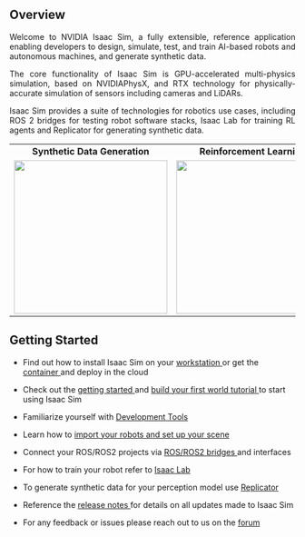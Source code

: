 

</p>

## Overview
<p align="justify">Welcome to NVIDIA Isaac Sim, a fully extensible, reference application enabling developers to design, simulate, test, and train AI-based robots and autonomous machines, and generate synthetic data.</p>

 <p align="justify">The core functionality of Isaac Sim is GPU-accelerated multi-physics simulation, based on NVIDIAPhysX, and RTX technology for physically-accurate simulation of sensors including cameras and LiDARs. </p>

 <p align="justify">Isaac Sim provides a suite of technologies for robotics use cases, including ROS 2 bridges for testing robot software stacks, Isaac Lab for training RL agents and Replicator for generating synthetic data.</p>

<table>
  <tr>
    <td align="center"> <span style="font-weight: bold;"> Synthetic Data Generation </span> </td>
    <td align="center"> <span style="font-weight: bold;"> Reinforcement Learning </span></td>
     <td align="center"> <span style="font-weight: bold;"> Robot Arm Visual Inspection </span></td>
  </tr>
  <tr>
    <td><img src="https://github.com/isaac-sim/.github/assets/157526879/8a6e6dd9-b694-4841-9f7a-4c77638760ba" width=270/> </td>
    <td><img src="https://github.com/isaac-sim/.github/assets/157526879/eab29ec7-8aa7-4e51-8001-763a68c53753" width=270/></td>
    <td><img src="https://github.com/isaac-sim/.github/assets/157526879/854a1957-9b74-431e-abf5-6ea31128260b"
 width=270/></td>
  </tr>
 </table>



## Getting Started
- Find out how to install Isaac Sim on your <a href= https://docs.omniverse.nvidia.com/isaacsim/latest/installation/install_workstation.html#isaac-sim-app-install-workstation/> workstation </a> or get the <a href=https://docs.omniverse.nvidia.com/isaacsim/latest/installation/install_container.html#isaac-sim-app-install-container/> container </a> and deploy in the cloud <p></p>
- Check out the <a href=https://docs.omniverse.nvidia.com/isaacsim/latest/introductory_tutorials/tutorial_intro_interface.html/> getting started </a> and <a href=https://docs.omniverse.nvidia.com/isaacsim/latest/gui_tutorials/index.html/> build your first world tutorial </a> to start using Isaac Sim <p></p>
- Familiarize yourself with <a href=https://docs.omniverse.nvidia.com/isaacsim/latest/development_tools_tutorials.html#isaac-sim-development-tools-tutorials/> Development Tools </a> <p></p>
- Learn how to <a href=https://docs.omniverse.nvidia.com/isaacsim/latest/environment_setup_tutorials.html#isaac-sim-environment-setup-tutorials/> import your robots and set up your scene </a> <p></p>
- Connect your ROS/ROS2 projects via <a href=https://docs.omniverse.nvidia.com/isaacsim/latest/ros_ros2_tutorials.html#isaac-sim-ros-ros2-tutorials/> ROS/ROS2 bridges </a> and interfaces <p></p>
- For how to train your robot refer to <a href=https://docs.omniverse.nvidia.com/isaacsim/latest/isaac_lab_tutorials/index.html#isaac-lab-tutorials-page/> Isaac Lab </a> <p></p>
- To generate synthetic data for your perception model use <a href=https://docs.omniverse.nvidia.com/isaacsim/latest/replicator_tutorials/index.html#isaac-replicator-tutorials-page/> Replicator </a> <p></p>
- Reference the <a href= https://docs.omniverse.nvidia.com/isaacsim/latest/release_notes.html#release-notes/> release notes </a> for details on all updates made to Isaac Sim <p></p>
- For any feedback or issues please reach out to us on the <a href=https://forums.developer.nvidia.com/c/omniverse/simulation/69/>forum </a> <p></p>

 

